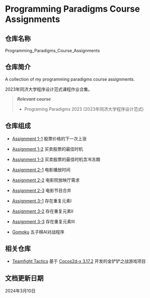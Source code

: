 # Programming Paradigms Course Assignments

## 仓库名称

Programming_Paradigms_Course_Assignments

## 仓库简介

A collection of my programming paradigms course assignments.

2023年同济大学程序设计范式课程作业合集。

> ***Relevant course***
> * Programing Paradigms 2023 (2023年同济大学程序设计范式)

## 仓库组成

* [Assignment 1-1](Assignment_1_1)
股票价格的下一次上涨

* [Assignment 1-2](Assignment_1_2)
买卖股票的最佳时机

* [Assignment 1-3](Assignment_1_3)
买卖股票的最佳时机含冷冻期

* [Assignment 2-1](Assignment_2_1)
电影播放时间

* [Assignment 2-2](Assignment_2_2)
电影院放映厅需求

* [Assignment 2-3](Assignment_2_3)
电影节目合并

* [Assignment 3-1](Assignment_3_1)
存在重复元素Ⅰ

* [Assignment 3-2](Assignment_3_2)
存在重复元素Ⅱ

* [Assignment 3-3](Assignment_3_3)
存在重复元素Ⅲ

* [Gomoku](Gomoku)
五子棋AI对战程序

## 相关仓库

* [Teamfight Tactics](https://github.com/MinmusLin/Teamfight_Tactics)
基于 [Cocos2d-x 3.17.2](https://docs.cocos.com/cocos2d-x/manual) 开发的金铲铲之战游戏项目

## 文档更新日期

2024年3月10日